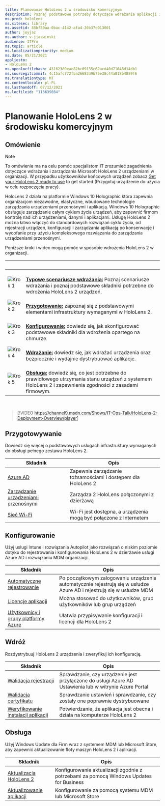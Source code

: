 ```yaml
---
title: Planowanie HoloLens 2 w środowisku komercyjnym
description: Poznaj podstawowe potrzeby dotyczące wdrażania aplikacji i zarządzania nimi HoloLens środowiskach przedsiębiorstwa, w tym infrastruktury, usługi Azure Active Directory i zarządzania urządzeniami przenośnymi.
ms.prod: hololens
ms.sitesec: library
ms.assetid: 88bf50aa-0bac-4142-afa4-20b37c013001
author: joyjaz
ms.author: v-jjaswinski
audience: ITPro
ms.topic: article
ms.localizationpriority: medium
ms.date: 05/21/2021
appliesto:
- HoloLens 2
ms.openlocfilehash: 43162389eae82bc09135c62acd40d71048d14db1
ms.sourcegitcommit: 4c15afc772fba26683d9b75e38c44a018b4889f6
ms.translationtype: MT
ms.contentlocale: pl-PL
ms.lasthandoff: 07/12/2021
ms.locfileid: "113639084"
---
```

# <a name="planning-hololens-2-deployment-in-a-commercial-environment"></a>Planowanie HoloLens 2 w środowisku komercyjnym

## <a name="overview"></a>Omówienie

> [!NOTE]
> To omówienie ma na celu pomóc specjalistom IT zrozumieć zagadnienia dotyczące wdrażania i zarządzania Microsoft HoloLens 2 urządzeniami w organizacji. W przypadku użytkowników końcowych urządzeń zobacz [Get your HoloLens 2 ready to use](hololens2-setup.md) to get started (Przygotuj urządzenie do użycia w celu rozpoczęcia pracy).

HoloLens 2 działa na platformie Windows 10 Holographic która zapewnia organizacjom niezawodne, elastyczne, wbudowane technologie zarządzania urządzeniami przenośnymi i aplikacją. Windows 10 Holographic obsługuje zarządzanie całym cyklem życia urządzeń, aby zapewnić firmom kontrolę nad ich urządzeniami, danymi i aplikacjami. Usługę HoloLens 2 można łatwo włączyć do standardowych rozwiązań cyklu życia, od rejestracji urządzeń, konfiguracji i zarządzania aplikacją po konserwację i wycofanie przy użyciu kompleksowego rozwiązania do zarządzania urządzeniami przenośnymi.

Poniższe kroki i wideo mogą pomóc w sposobie wdrożenia HoloLens 2 w organizacji.

| &nbsp; | &nbsp; |
|--|--|
| ![Krok 1](images/1green.png)| <br/> **[Typowe scenariusze wdrażania:](hololens-requirements.md)** Poznaj scenariusze wdrażania i poznaj podstawowe składniki potrzebne do wdrożenia HoloLens 2 urządzeń. |
| ![Krok 2](images/2green.png)| <br/> **[Przygotowanie:](#prepare)** zapoznaj się z podstawowymi elementami infrastruktury wymaganymi w HoloLens 2. |
| ![Krok 3](images/3green.png) | <br/> **[Konfigurowanie:](#configure)** dowiedz się, jak skonfigurować podstawowe składniki dla wdrożenia opartego na chmurze. |
| ![Krok 4](images/4green.png) | <br/> **[Wdrażanie:](#deploy)** dowiedz się, jak wdrażać urządzenia oraz bezpiecznie i wydajnie dystrybuować aplikacje. |
| ![Krok 5](images/5green.png) | <br/> **[Obsługa:](#maintain)** dowiedz się, co jest potrzebne do prawidłowego utrzymania stanu urządzeń z systemem HoloLens 2 i zapewnienia zgodności z zasadami firmowym. |

<br/>

> [!VIDEO https://channel9.msdn.com/Shows/IT-Ops-Talk/HoloLens-2-Deployment-Overview/player]

## <a name="prepare"></a>Przygotowywanie

Dowiedz się więcej o podstawowych usługach infrastruktury wymaganych do obsługi pełnego zestawu HoloLens 2.

| Składnik | Opis |
|-----------|------------|
| [Azure AD](hololens-identity.md) | Zapewnia zarządzanie tożsamościami i dostępem dla HoloLens 2  |
| [Zarządzanie urządzeniami przenośnymi](hololens-mdm-configure.md)| Zarządza 2 HoloLens połączonymi z dzierżawą  |
| [Sieć Wi-Fi](hololens-commercial-infrastructure.md)| Wi-Fi jest dostępna, a urządzenia mogą być połączone z Internetem  |

## <a name="configure"></a>Konfigurowanie

Użyj usługi Intune i rozwiązania Autopilot jako rozwiązań o niskim poziomie dotyku do rejestrowania i konfigurowania HoloLens 2 w dzierżawie usługi Azure AD i rozwiązaniu MDM organizacji.

| Składnik | Opis |
|-----------|------------|
| [Automatyczne rejestrowanie](hololens-enroll-mdm.md#auto-enrollment-in-mdm) | Po początkowym zalogowaniu urządzenia automatycznie rejestrują się w usłudze Azure AD i rejestrują się w usłudze MDM  |
| [Licencje aplikacji](hololens2-cloud-connected-configure.md#application-licenses)| Można stosować do użytkowników, grup użytkowników lub grup urządzeń  |
| [Użytkownicy i grupy platformy Azure](hololens2-cloud-connected-configure.md#azure-users-and-groups) | Ułatwia przypisywanie konfiguracji i licencji dla HoloLens 2  |

## <a name="deploy"></a>Wdróż

Rozdystrybuuj HoloLens 2 urządzenia i zweryfikuj ich konfigurację. 

| Składnik | Opis |
|-----------|------------|
| [Walidacja rejestracji](hololens2-corp-connected-deploy.md#enrollment-validation) | Sprawdzanie, czy urządzenie jest przyłączone do usługi Azure AD Ustawienia lub w witrynie Azure Portal |
| [Walidacja certyfikatu](hololens2-corp-connected-deploy.md#wi-fi-certificate-validation) | Sprawdzanie ustawień i sprawdzanie, czy zostały one poprawnie dystrybuowane |
| [Weryfikowanie instalacji aplikacji](hololens2-corp-connected-deploy.md#validate-lob-app-install) | Potwierdzanie, że aplikacja jest obecna i działa na komputerze HoloLens 2 |

## <a name="maintain"></a>Obsługa

Użyj Windows Update dla Firm wraz z systemem MDM lub Microsoft Store, aby zapewnić aktualizowanie floty maszyn HoloLens 2 i aplikacji.

| Składnik | Opis |
|-----------|------------|
| [Aktualizacja HoloLens 2](hololens-updates.md) | Konfigurowanie aktualizacji zgodnie z potrzebami za pomocą Windows Updates for Business |
| [Aktualizowanie aplikacji](app-deploy-overview.md) | Konfigurowanie za pomocą systemu MDM lub Microsoft Store

